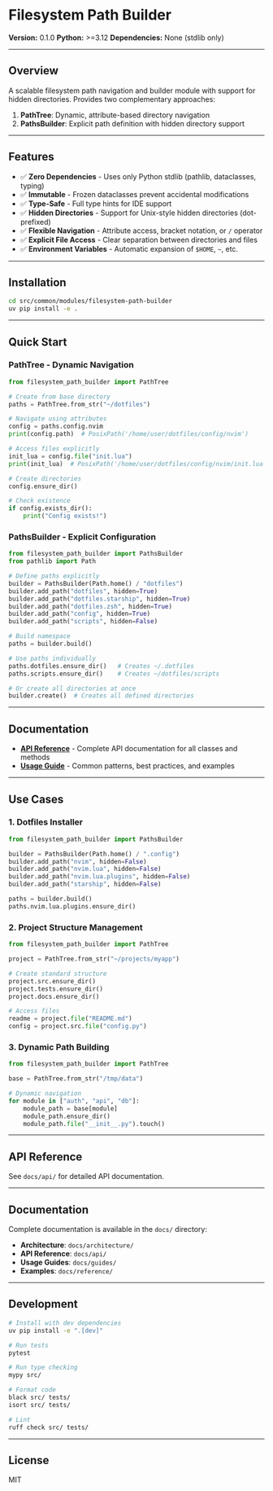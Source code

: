 # Filesystem Path Builder

**Version:** 0.1.0
**Python:** >=3.12
**Dependencies:** None (stdlib only)

---

## Overview

A scalable filesystem path navigation and builder module with support for hidden directories. Provides two complementary approaches:

1. **PathTree**: Dynamic, attribute-based directory navigation
2. **PathsBuilder**: Explicit path definition with hidden directory support

---

## Features

- ✅ **Zero Dependencies** - Uses only Python stdlib (pathlib, dataclasses, typing)
- ✅ **Immutable** - Frozen dataclasses prevent accidental modifications
- ✅ **Type-Safe** - Full type hints for IDE support
- ✅ **Hidden Directories** - Support for Unix-style hidden directories (dot-prefixed)
- ✅ **Flexible Navigation** - Attribute access, bracket notation, or `/` operator
- ✅ **Explicit File Access** - Clear separation between directories and files
- ✅ **Environment Variables** - Automatic expansion of `$HOME`, `~`, etc.

---

## Installation

```bash
cd src/common/modules/filesystem-path-builder
uv pip install -e .
```

---

## Quick Start

### PathTree - Dynamic Navigation

```python
from filesystem_path_builder import PathTree

# Create from base directory
paths = PathTree.from_str("~/dotfiles")

# Navigate using attributes
config = paths.config.nvim
print(config.path)  # PosixPath('/home/user/dotfiles/config/nvim')

# Access files explicitly
init_lua = config.file("init.lua")
print(init_lua)  # PosixPath('/home/user/dotfiles/config/nvim/init.lua')

# Create directories
config.ensure_dir()

# Check existence
if config.exists_dir():
    print("Config exists!")
```

### PathsBuilder - Explicit Configuration

```python
from filesystem_path_builder import PathsBuilder
from pathlib import Path

# Define paths explicitly
builder = PathsBuilder(Path.home() / "dotfiles")
builder.add_path("dotfiles", hidden=True)
builder.add_path("dotfiles.starship", hidden=True)
builder.add_path("dotfiles.zsh", hidden=True)
builder.add_path("config", hidden=True)
builder.add_path("scripts", hidden=False)

# Build namespace
paths = builder.build()

# Use paths individually
paths.dotfiles.ensure_dir()   # Creates ~/.dotfiles
paths.scripts.ensure_dir()    # Creates ~/dotfiles/scripts

# Or create all directories at once
builder.create()  # Creates all defined directories
```

---

## Documentation

- **[API Reference](docs/API.md)** - Complete API documentation for all classes and methods
- **[Usage Guide](docs/USAGE.md)** - Common patterns, best practices, and examples

---

## Use Cases

### 1. Dotfiles Installer

```python
from filesystem_path_builder import PathsBuilder

builder = PathsBuilder(Path.home() / ".config")
builder.add_path("nvim", hidden=False)
builder.add_path("nvim.lua", hidden=False)
builder.add_path("nvim.lua.plugins", hidden=False)
builder.add_path("starship", hidden=False)

paths = builder.build()
paths.nvim.lua.plugins.ensure_dir()
```

### 2. Project Structure Management

```python
from filesystem_path_builder import PathTree

project = PathTree.from_str("~/projects/myapp")

# Create standard structure
project.src.ensure_dir()
project.tests.ensure_dir()
project.docs.ensure_dir()

# Access files
readme = project.file("README.md")
config = project.src.file("config.py")
```

### 3. Dynamic Path Building

```python
from filesystem_path_builder import PathTree

base = PathTree.from_str("/tmp/data")

# Dynamic navigation
for module in ["auth", "api", "db"]:
    module_path = base[module]
    module_path.ensure_dir()
    module_path.file("__init__.py").touch()
```

---

## API Reference

See `docs/api/` for detailed API documentation.

---

## Documentation

Complete documentation is available in the `docs/` directory:

- **Architecture**: `docs/architecture/`
- **API Reference**: `docs/api/`
- **Usage Guides**: `docs/guides/`
- **Examples**: `docs/reference/`

---

## Development

```bash
# Install with dev dependencies
uv pip install -e ".[dev]"

# Run tests
pytest

# Run type checking
mypy src/

# Format code
black src/ tests/
isort src/ tests/

# Lint
ruff check src/ tests/
```

---

## License

MIT

